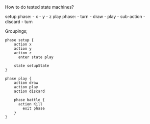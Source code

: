How to do tested state machines?

setup phase:
    - x
    - y
    - z
play phase:
    - turn
      - draw
      - play
        - sub-action
      - discard
    - turn


Groupings;
```
phase setup {
    action x
    action y
    action z
      enter state play

    state setupState
}

phase play {
    action draw
    action play
    action discard

    phase battle {
      action Kill
        exit phase
    }
}
```